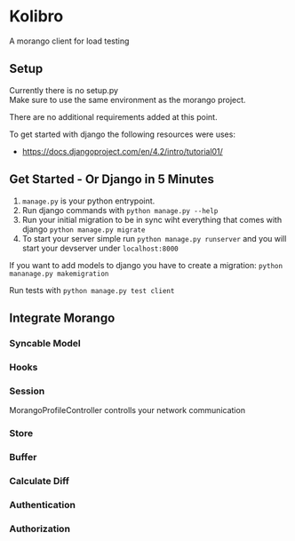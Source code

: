# Kolibro 

A morango client for load testing

## Setup 

Currently there is no setup.py  
Make sure to use the same environment as the morango project.

There are no additional requirements added at this point.

To get started with django the following resources were uses:  
- https://docs.djangoproject.com/en/4.2/intro/tutorial01/

## Get Started - Or Django in 5 Minutes

1. `manage.py` is your python entrypoint. 
2. Run django commands with ``python manage.py --help``
3. Run your initial migration to be in sync wiht everything that comes with django ``python manage.py migrate``
4. To start your server simple run ``python manage.py runserver`` and you will start your devserver under ``localhost:8000``

If you want to add models to django you have to create a migration: ``python mananage.py makemigration``

Run tests with ``python manage.py test client`` 

## Integrate Morango

### Syncable Model

### Hooks

### Session

MorangoProfileController controlls your network communication

### Store  

### Buffer

### Calculate Diff

### Authentication 

### Authorization





